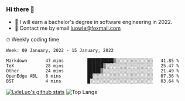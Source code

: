 ### Hi there 👋
<!--I have been a GitHub member for [![Years Badge](https://badges.pufler.dev/years/LyleLuo)](https://badges.pufler.dev)-->
- 🌱 I will earn a bachelor's degree in software engineering in 2022.
- 💬 Contact me by email luowle@foxmail.com
<!--
**LyleLuo/LyleLuo** is a ✨ _special_ ✨ repository because its `README.md` (this file) appears on your GitHub profile.

Here are some ideas to get you started:
- 👯 I’m looking to collaborate on ...
- 🤔 I’m looking for help with ...
- 📫 How to reach me: ...
- 😄 Pronouns: ...
- ⚡ Fun fact: ...
-->

<!--💻 Coding Activity Logging

[![Commits Badge](https://badges.pufler.dev/commits/weekly/LyleLuo)](https://badges.pufler.dev)-->

⏱ Weekly coding time

<!--START_SECTION:waka-->
```text
Week: 09 January, 2022 - 15 January, 2022

Markdown       47 mins         ██████████▒░░░░░░░░░░░░░░   41.85 % 
TeX            28 mins         ██████▒░░░░░░░░░░░░░░░░░░   25.47 % 
Other          24 mins         █████▒░░░░░░░░░░░░░░░░░░░   21.49 % 
OpenEdge ABL   8 mins          ██░░░░░░░░░░░░░░░░░░░░░░░   07.36 % 
BST            4 mins          █░░░░░░░░░░░░░░░░░░░░░░░░   03.64 % 
```
<!--END_SECTION:waka-->

[![LyleLuo's github stats](https://github-readme-stats.vercel.app/api?username=LyleLuo&count_private=true&show_icons=true&hide=issues&hide_border=true)](https://github.com/anuraghazra/github-readme-stats)
![Top Langs](https://github-readme-stats.vercel.app/api/top-langs/?username=LyleLuo&layout=compact&hide_border=true) 
<!--[![LyleLuo's wakatime stats](https://github-readme-stats.vercel.app/api/wakatime?username=luowle)](https://github.com/anuraghazra/github-readme-stats)-->

